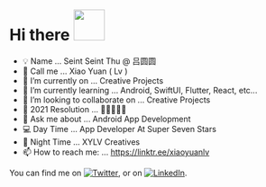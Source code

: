 # Hi there <img src="https://i.pinimg.com/originals/c5/97/1e/c5971e1f8181a1d85a35f47456af4db2.gif" width="55px">

- 💡 Name ... Seint Seint Thu @ 吕圆圆 
- 💬 Call me ... Xiao Yuan ( Lv ) 
- 🔭 I’m currently on ... Creative Projects
- 🌱 I’m currently learning ... Android, SwiftUI, Flutter, React, etc...
- 🙌 I’m looking to collaborate on ... Creative Projects
- 🎯 2021 Resolution ... 📱🧘🦋🌻🌱
- 💬 Ask me about ... Android App Development
- 💻 Day Time ... App Developer At Super Seven Stars
- 📱 Night Time ... XYLV Creatives
- 📫 How to reach me: ... https://linktr.ee/xiaoyuanlv

You can find me on [![Twitter][1.2]][1], or on [![LinkedIn][2.2]][2].

<!-- Icons -->

[1.2]: http://i.imgur.com/wWzX9uB.png (@xiaoyuanlv)
[2.2]: https://raw.githubusercontent.com/MartinHeinz/MartinHeinz/master/linkedin-3-16.png (xiaoyuanlv)

<!-- Links to your social media accounts -->

[1]: https://twitter.com/xiaoyuanlv
[2]: https://www.linkedin.com/in/xiaoyuanlv/

<!--
**xiaoyuanlv/xiaoyuanlv** is a ✨ _special_ ✨ repository because its `README.md` (this file) appears on your GitHub profile.

Here are some ideas to get you started:

- 🔭 I’m currently working on ...
- 🌱 I’m currently learning ...
- 👯 I’m looking to collaborate on ...
- 🤔 I’m looking for help with ...
- 💬 Ask me about ...
- 📫 How to reach me: ...
- 😄 Pronouns: ...
- ⚡ Fun fact: ...
-->
